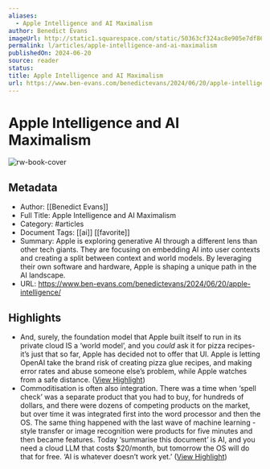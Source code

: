 ```yaml
---
aliases:
  - Apple Intelligence and AI Maximalism
author: Benedict Evans
imageUrl: http://static1.squarespace.com/static/50363cf324ac8e905e7df861/5055cb1de4b0a751cabaedd5/6671a8800c9d780df5bdb504/1719069556158/IMG_0606.jpeg?format=1500w
permalink: l/articles/apple-intelligence-and-ai-maximalism
publishedOn: 2024-06-20
source: reader
status: 
title: Apple Intelligence and AI Maximalism
url: https://www.ben-evans.com/benedictevans/2024/06/20/apple-intelligence/
---
```

# Apple Intelligence and AI Maximalism

![rw-book-cover](http://static1.squarespace.com/static/50363cf324ac8e905e7df861/5055cb1de4b0a751cabaedd5/6671a8800c9d780df5bdb504/1719069556158/IMG_0606.jpeg?format=1500w)

## Metadata

- Author: [[Benedict Evans]]
- Full Title: Apple Intelligence and AI Maximalism
- Category: #articles
- Document Tags: [[ai]] [[favorite]]
- Summary: Apple is exploring generative AI through a different lens than other tech giants. They are focusing on embedding AI into user contexts and creating a split between context and world models. By leveraging their own software and hardware, Apple is shaping a unique path in the AI landscape.
- URL: https://www.ben-evans.com/benedictevans/2024/06/20/apple-intelligence/

## Highlights

- And, surely, the foundation model that Apple built itself to run in its private cloud IS a ‘world model’, and you _could_ ask it for pizza recipes- it’s just that so far, Apple has decided not to offer that UI. Apple is letting OpenAI take the brand risk of creating pizza glue recipes, and making error rates and abuse someone else’s problem, while Apple watches from a safe distance. ([View Highlight](https://read.readwise.io/read/01j1s5zww9xj9hn3jcaqw0fmwd))
- Commoditisation is often also integration. There was a time when ‘spell check’ was a separate product that you had to buy, for hundreds of dollars, and there were dozens of competing products on the market, but over time it was integrated first into the word processor and then the OS. The same thing happened with the last wave of machine learning - style transfer or image recognition were products for five minutes and then became features. Today ‘summarise this document’ is AI, and you need a cloud LLM that costs $20/month, but tomorrow the OS will do that for free. ‘AI is whatever doesn’t work yet.’ ([View Highlight](https://read.readwise.io/read/01j1s636zb8qst6y3qfebpat6v))
